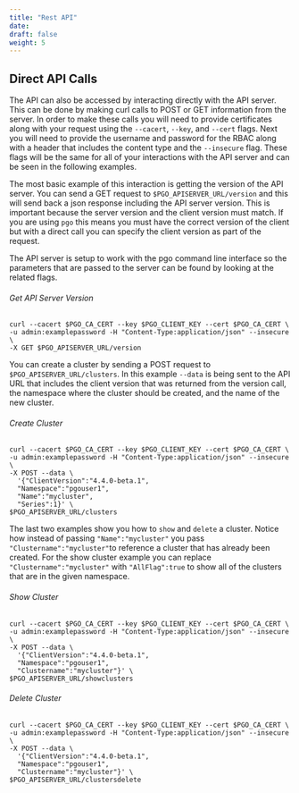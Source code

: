 ```yaml
---
title: "Rest API"
date:
draft: false
weight: 5
---
```


## Direct API Calls

The API can also be accessed by interacting directly with the API server. This can be done by making curl calls to POST or GET information from the server. In order to make these calls you will need to provide certificates along with your request using the `--cacert`, `--key`, and `--cert` flags. Next you will need to provide the username and password for the RBAC along with a header that includes the content type and the `--insecure` flag. These flags will be the same for all of your interactions with the API server and can be seen in the following examples.

The most basic example of this interaction is getting the version of the API server. You can send a GET request to `$PGO_APISERVER_URL/version` and this will send back a json response including the API server version. This is important because the server version and the client version must match. If you are using `pgo` this means you must have the correct version of the client but with a direct call you can specify the client version as part of the request.

The API server is setup to work with the pgo command line interface so the parameters that are passed to the server can be found by looking at the related flags.

###### Get API Server Version
```
curl --cacert $PGO_CA_CERT --key $PGO_CLIENT_KEY --cert $PGO_CA_CERT \
-u admin:examplepassword -H "Content-Type:application/json" --insecure \
-X GET $PGO_APISERVER_URL/version
```

You can create a cluster by sending a POST request to `$PGO_APISERVER_URL/clusters`. In this example `--data` is being sent to the API URL that includes the client version that was returned from the version call, the namespace where the cluster should be created, and the name of the new cluster.

###### Create Cluster
```
curl --cacert $PGO_CA_CERT --key $PGO_CLIENT_KEY --cert $PGO_CA_CERT \
-u admin:examplepassword -H "Content-Type:application/json" --insecure \
-X POST --data \
  '{"ClientVersion":"4.4.0-beta.1",
  "Namespace":"pgouser1",
  "Name":"mycluster",
  "Series":1}' \
$PGO_APISERVER_URL/clusters
```

The last two examples show you how to `show` and `delete` a cluster. Notice how instead of passing `"Name":"mycluster"` you pass `"Clustername":"mycluster"`to reference a cluster that has already been created. For the show cluster example you can replace `"Clustername":"mycluster"` with `"AllFlag":true` to show all of the clusters that are in the given namespace.

###### Show Cluster
```
curl --cacert $PGO_CA_CERT --key $PGO_CLIENT_KEY --cert $PGO_CA_CERT \
-u admin:examplepassword -H "Content-Type:application/json" --insecure \
-X POST --data \
  '{"ClientVersion":"4.4.0-beta.1",
  "Namespace":"pgouser1",
  "Clustername":"mycluster"}' \
$PGO_APISERVER_URL/showclusters
```

###### Delete Cluster
```
curl --cacert $PGO_CA_CERT --key $PGO_CLIENT_KEY --cert $PGO_CA_CERT \
-u admin:examplepassword -H "Content-Type:application/json" --insecure \
-X POST --data \
  '{"ClientVersion":"4.4.0-beta.1",
  "Namespace":"pgouser1",
  "Clustername":"mycluster"}' \
$PGO_APISERVER_URL/clustersdelete
```
